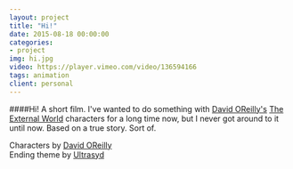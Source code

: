 ```yaml
---
layout: project
title: "Hi!"
date: 2015-08-18 00:00:00
categories:
- project
img: hi.jpg
video: https://player.vimeo.com/video/136594166
tags: animation
client: personal
---
```

####Hi!
A short film.
I've wanted to do something with [David OReilly's](http://www.davidoreilly.com/) [The External World](https://vimeo.com/19723116) characters for a long time now, but I never got around to it until now. Based on a true story. Sort of.

Characters by [David OReilly](davidoreilly.com)<br>
Ending theme by [Ultrasyd](soundcloud.com/ultrasyd)